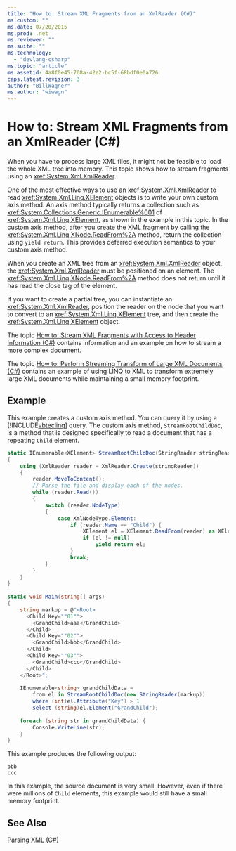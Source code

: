 ```yaml
---
title: "How to: Stream XML Fragments from an XmlReader (C#)"
ms.custom: ""
ms.date: 07/20/2015
ms.prod: .net
ms.reviewer: ""
ms.suite: ""
ms.technology: 
  - "devlang-csharp"
ms.topic: "article"
ms.assetid: 4a8f0e45-768a-42e2-bc5f-68bdf0e0a726
caps.latest.revision: 3
author: "BillWagner"
ms.author: "wiwagn"
---
```

# How to: Stream XML Fragments from an XmlReader (C#)
When you have to process large XML files, it might not be feasible to load the whole XML tree into memory. This topic shows how to stream fragments using an <xref:System.Xml.XmlReader>.  
  
 One of the most effective ways to use an <xref:System.Xml.XmlReader> to read <xref:System.Xml.Linq.XElement> objects is to write your own custom axis method. An axis method typically returns a collection such as <xref:System.Collections.Generic.IEnumerable%601> of <xref:System.Xml.Linq.XElement>, as shown in the example in this topic. In the custom axis method, after you create the XML fragment by calling the <xref:System.Xml.Linq.XNode.ReadFrom%2A> method, return the collection using `yield return`. This provides deferred execution semantics to your custom axis method.  
  
 When you create an XML tree from an <xref:System.Xml.XmlReader> object, the <xref:System.Xml.XmlReader> must be positioned on an element. The <xref:System.Xml.Linq.XNode.ReadFrom%2A> method does not return until it has read the close tag of the element.  
  
 If you want to create a partial tree, you can instantiate an <xref:System.Xml.XmlReader>, position the reader on the node that you want to convert to an <xref:System.Xml.Linq.XElement> tree, and then create the <xref:System.Xml.Linq.XElement> object.  
  
 The topic [How to: Stream XML Fragments with Access to Header Information (C#)](../../../../csharp/programming-guide/concepts/linq/how-to-stream-xml-fragments-with-access-to-header-information.md) contains information and an example on how to stream a more complex document.  
  
 The topic [How to: Perform Streaming Transform of Large XML Documents (C#)](../../../../csharp/programming-guide/concepts/linq/how-to-perform-streaming-transform-of-large-xml-documents.md) contains an example of using LINQ to XML to transform extremely large XML documents while maintaining a small memory footprint.  
  
## Example  
 This example creates a custom axis method. You can query it by using a [!INCLUDE[vbteclinq](~/includes/vbteclinq-md.md)] query. The custom axis method, `StreamRootChildDoc`, is a method that is designed specifically to read a document that has a repeating `Child` element.  
  
```csharp  
static IEnumerable<XElement> StreamRootChildDoc(StringReader stringReader)  
{  
    using (XmlReader reader = XmlReader.Create(stringReader))  
    {  
        reader.MoveToContent();  
        // Parse the file and display each of the nodes.  
        while (reader.Read())  
        {  
            switch (reader.NodeType)  
            {  
                case XmlNodeType.Element:  
                    if (reader.Name == "Child") {  
                        XElement el = XElement.ReadFrom(reader) as XElement;  
                        if (el != null)  
                            yield return el;  
                    }  
                    break;  
            }  
        }  
    }  
}  
  
static void Main(string[] args)  
{  
    string markup = @"<Root>  
      <Child Key=""01"">  
        <GrandChild>aaa</GrandChild>  
      </Child>  
      <Child Key=""02"">  
        <GrandChild>bbb</GrandChild>  
      </Child>  
      <Child Key=""03"">  
        <GrandChild>ccc</GrandChild>  
      </Child>  
    </Root>";  
  
    IEnumerable<string> grandChildData =  
        from el in StreamRootChildDoc(new StringReader(markup))  
        where (int)el.Attribute("Key") > 1  
        select (string)el.Element("GrandChild");  
  
    foreach (string str in grandChildData) {  
        Console.WriteLine(str);  
    }  
}  
```  
  
 This example produces the following output:  
  
```  
bbb  
ccc  
```  
  
 In this example, the source document is very small. However, even if there were millions of `Child` elements, this example would still have a small memory footprint.  
  
## See Also  
 [Parsing XML (C#)](../../../../csharp/programming-guide/concepts/linq/parsing-xml.md)
